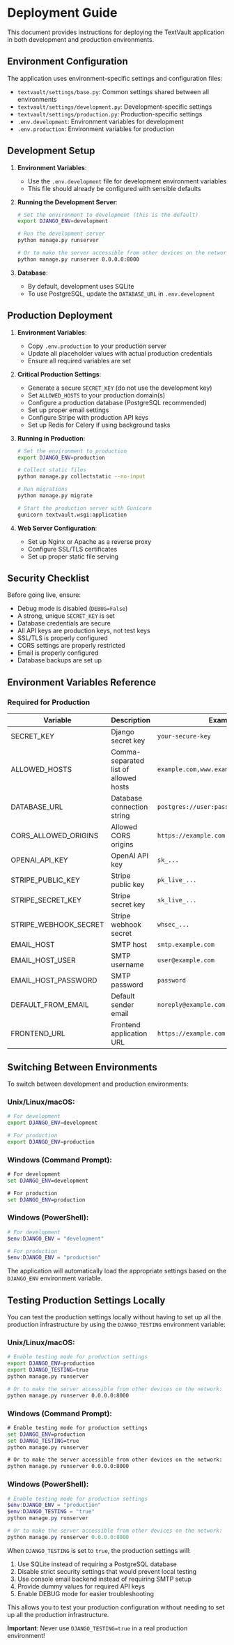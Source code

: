 # Deployment Guide

This document provides instructions for deploying the TextVault application in both development and production environments.

## Environment Configuration

The application uses environment-specific settings and configuration files:

- `textvault/settings/base.py`: Common settings shared between all environments
- `textvault/settings/development.py`: Development-specific settings
- `textvault/settings/production.py`: Production-specific settings
- `.env.development`: Environment variables for development
- `.env.production`: Environment variables for production

## Development Setup

1. **Environment Variables**:
   - Use the `.env.development` file for development environment variables
   - This file should already be configured with sensible defaults

2. **Running the Development Server**:
   ```bash
   # Set the environment to development (this is the default)
   export DJANGO_ENV=development
   
   # Run the development server
   python manage.py runserver
   
   # Or to make the server accessible from other devices on the network:
   python manage.py runserver 0.0.0.0:8000
   ```

3. **Database**:
   - By default, development uses SQLite
   - To use PostgreSQL, update the `DATABASE_URL` in `.env.development`

## Production Deployment

1. **Environment Variables**:
   - Copy `.env.production` to your production server
   - Update all placeholder values with actual production credentials
   - Ensure all required variables are set

2. **Critical Production Settings**:
   - Generate a secure `SECRET_KEY` (do not use the development key)
   - Set `ALLOWED_HOSTS` to your production domain(s)
   - Configure a production database (PostgreSQL recommended)
   - Set up proper email settings
   - Configure Stripe with production API keys
   - Set up Redis for Celery if using background tasks

3. **Running in Production**:
   ```bash
   # Set the environment to production
   export DJANGO_ENV=production
   
   # Collect static files
   python manage.py collectstatic --no-input
   
   # Run migrations
   python manage.py migrate
   
   # Start the production server with Gunicorn
   gunicorn textvault.wsgi:application
   ```

4. **Web Server Configuration**:
   - Set up Nginx or Apache as a reverse proxy
   - Configure SSL/TLS certificates
   - Set up proper static file serving

## Security Checklist

Before going live, ensure:

- Debug mode is disabled (`DEBUG=False`)
- A strong, unique `SECRET_KEY` is set
- Database credentials are secure
- All API keys are production keys, not test keys
- SSL/TLS is properly configured
- CORS settings are properly restricted
- Email is properly configured
- Database backups are set up

## Environment Variables Reference

### Required for Production

| Variable | Description | Example |
|----------|-------------|---------|
| SECRET_KEY | Django secret key | `your-secure-key` |
| ALLOWED_HOSTS | Comma-separated list of allowed hosts | `example.com,www.example.com` |
| DATABASE_URL | Database connection string | `postgres://user:pass@host:5432/dbname` |
| CORS_ALLOWED_ORIGINS | Allowed CORS origins | `https://example.com` |
| OPENAI_API_KEY | OpenAI API key | `sk_...` |
| STRIPE_PUBLIC_KEY | Stripe public key | `pk_live_...` |
| STRIPE_SECRET_KEY | Stripe secret key | `sk_live_...` |
| STRIPE_WEBHOOK_SECRET | Stripe webhook secret | `whsec_...` |
| EMAIL_HOST | SMTP host | `smtp.example.com` |
| EMAIL_HOST_USER | SMTP username | `user@example.com` |
| EMAIL_HOST_PASSWORD | SMTP password | `password` |
| DEFAULT_FROM_EMAIL | Default sender email | `noreply@example.com` |
| FRONTEND_URL | Frontend application URL | `https://example.com` |

## Switching Between Environments

To switch between development and production environments:

### Unix/Linux/macOS:

```bash
# For development
export DJANGO_ENV=development

# For production
export DJANGO_ENV=production
```

### Windows (Command Prompt):

```cmd
# For development
set DJANGO_ENV=development

# For production
set DJANGO_ENV=production
```

### Windows (PowerShell):

```powershell
# For development
$env:DJANGO_ENV = "development"

# For production
$env:DJANGO_ENV = "production"
```

The application will automatically load the appropriate settings based on the `DJANGO_ENV` environment variable.

## Testing Production Settings Locally

You can test the production settings locally without having to set up all the production infrastructure by using the `DJANGO_TESTING` environment variable:

### Unix/Linux/macOS:

```bash
# Enable testing mode for production settings
export DJANGO_ENV=production
export DJANGO_TESTING=true
python manage.py runserver

# Or to make the server accessible from other devices on the network:
python manage.py runserver 0.0.0.0:8000
```

### Windows (Command Prompt):

```cmd
# Enable testing mode for production settings
set DJANGO_ENV=production
set DJANGO_TESTING=true
python manage.py runserver

# Or to make the server accessible from other devices on the network:
python manage.py runserver 0.0.0.0:8000
```

### Windows (PowerShell):

```powershell
# Enable testing mode for production settings
$env:DJANGO_ENV = "production"
$env:DJANGO_TESTING = "true"
python manage.py runserver

# Or to make the server accessible from other devices on the network:
python manage.py runserver 0.0.0.0:8000
```

When `DJANGO_TESTING` is set to `true`, the production settings will:

1. Use SQLite instead of requiring a PostgreSQL database
2. Disable strict security settings that would prevent local testing
3. Use console email backend instead of requiring SMTP setup
4. Provide dummy values for required API keys
5. Enable DEBUG mode for easier troubleshooting

This allows you to test your production configuration without needing to set up all the production infrastructure.

**Important**: Never use `DJANGO_TESTING=true` in a real production environment!
